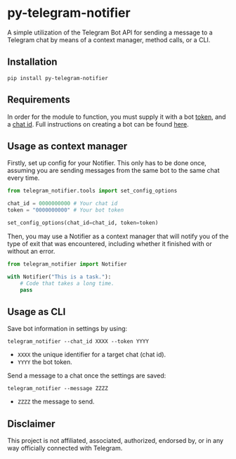 # py-telegram-notifier
A simple utilization of the Telegram Bot API for sending a message to a Telegram chat by means of 
a context manager, method calls, or a CLI.

## Installation
    pip install py-telegram-notifier

## Requirements
In order for the module to function, you must supply it with a bot 
[token](https://core.telegram.org/bots/api#making-requests), and a 
[chat id](https://core.telegram.org/bots/api#sendmessage). Full instructions on creating a bot 
can be found [here](https://core.telegram.org/bots#3-how-do-i-create-a-bot).

## Usage as context manager
Firstly, set up config for your Notifier. This only has to be done once, assuming you are 
sending messages from the same bot to the same chat every time.
```python
from telegram_notifier.tools import set_config_options

chat_id = 0000000000 # Your chat id
token = "0000000000" # Your bot token

set_config_options(chat_id=chat_id, token=token)
```
Then, you may use a Notifier as a context manager that will notify you of the type of exit 
that was encountered, including whether it finished with or without an error.
```python
from telegram_notifier import Notifier

with Notifier("This is a task."):
    # Code that takes a long time.
    pass
```

## Usage as CLI
Save bot information in settings by using:
    
    telegram_notifier --chat_id XXXX --token YYYY
    
- ``XXXX`` the unique identifier for a target chat (chat id).
- ``YYYY`` the bot token.

Send a message to a chat once the settings are saved:

    telegram_notifier --message ZZZZ
    
- ``ZZZZ`` the message to send.

## Disclaimer
This project is not affiliated, associated, authorized, endorsed by, or in any way officially 
connected with Telegram.